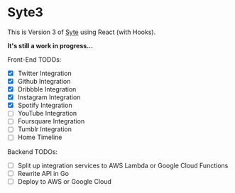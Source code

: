 # Syte3

This is Version 3 of [Syte](https://github.com/rigoneri/Syte2) using React (with Hooks).

**It's still a work in progress...**

Front-End TODOs:

-   [x] Twitter Integration
-   [x] Github Integration
-   [x] Dribbble Integration
-   [x] Instagram Integration
-   [x] Spotify Integration
-   [ ] YouTube Integration
-   [ ] Foursquare Integration
-   [ ] Tumblr Integration
-   [ ] Home Timeline

Backend TODOs:

-   [ ] Split up integration services to AWS Lambda or Google Cloud Functions
-   [ ] Rewrite API in Go
-   [ ] Deploy to AWS or Google Cloud
